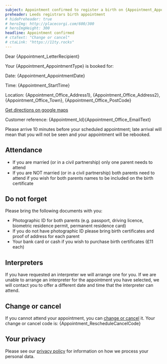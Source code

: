 ```yaml
---
subject: Appointment confirmed to register a birth on {Appointment_AppointmentDate} at {Appointment_StartTime}
preheader: Leeds registrars birth appointment 
# hidePreheader: true
# heroImg: http://placecorgi.com/600/300
# heroImgHeight: 300
headline: Appointment confirmed
# ctaText: "Change or cancel"
# ctaLink: "https://11ty.rocks"
---
```


Dear {Appointment_LetterRecipient}

Your {Appointment_AppointmentType} is booked for: 

Date: {Appointment_AppointmentDate}

Time: {Appointment_StartTime}

Location: {Appointment_Office_Address1}, {Appointment_Office_Address2}, {Appointment_Office_Town}, {Appointment_Office_PostCode}

<a href="{Appointment_Office_MapLink}">Get directions on google maps</a>

Customer reference: {Appointment_Id}{Appointment_Office_EmailText}

Please arrive 10 minutes before your scheduled appointment; late arrival will mean that you will not be seen and your appointment will be rebooked.


## Attendance
  - If you are married (or in a civil partnership) only one parent needs to attend
  - If you are NOT married (or in a civil partnership) both parents need to attend if you wish for both parents names to be included on the birth certificate


## Do not forget
Please bring the following documents with you:

- Photographic ID for both parents (e.g. passport, driving licence, biometric residence permit, permanent residence card)
- If you do not have photographic ID please bring birth certificates and proof of address for each parent 
- Your bank card or cash if you wish to purchase birth certificates (£11 each)


## Interpreters
If you have requested an interpreter we will arrange one for you. If we are unable to arrange an interpreter for the appointment you have selected, we will contact you to offer a different date and time that the interpreter can attend. 


## Change or cancel
If you cannot attend your appointment, you can <a href="{Appointment_RescheduleCancelLink}">change or cancel</a> it.
Your change or cancel code is: {Appointment_RescheduleCancelCode}


## Your privacy
Please see our [privacy policy](https://www.leeds.gov.uk/registrarsprivacy) for information on how we process your personal data.
